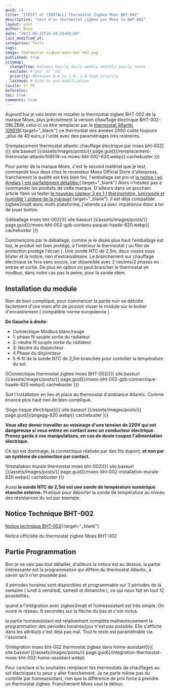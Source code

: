 ```yaml
---
guid: 14
title: "[TEST] et [INSTALL] Thermostat Zigbee Moes BHT-002"
description: "test d'un thermostat zigbee par Moes le BHT-002"
layout: post
author: Nico
date: "2021-08-12T16:34:23+02:00"
last_modified_at:
categories: Tests
tags:
image: thermostat-zigbee-moes-bht-002.png
published: true
sitemap:
  changefreq: #always hourly daily weekly monthly yearly never
  exclude: #'yes' or 'no'
  priority: #between 0.0 to 1.0, 1.0 high priority
  lastmod: # date to end modification
locale: fr_FR
beforetoc:
toc: true
comments: true
---
```

Aujourd'hui je vais tester et installer le thermostat zigbee BHT-002 de la marque Moes, plus précisément la version chauffage électrique BHT-002-GBLZBW, celui-ci va être remplacer par le [thermostat Atlantic 109519](https://www.rexel.fr/frx/Cat%C3%A9gorie/Chauffage-%C3%A9lectrique-climatisation-ventilation/Chauffage-domestique/C%C3%A2ble-chauffant/Plancher-Chauffant-Domocable---Thermostat-digital/ATL109519/p/62427465){:target="_blank"} ce thermostat des années 2000 coûte toujours _plus de 40 euro_s l'unité avec des paramétrages très restreints.

![remplacement thermostat atlantic chauffage électrique par moes bht-002]({{ site.baseurl }}/assets/images/posts/{{ page.guid}}/remplacement-thermostat-atlantic109519-vs-moes-bht-002-820.webp{{ cachebuster }})

Pour parler de la marque Moes, c'est le second matériel que je test, commandé tous deux chez le revendeur Moes Official Store d'aliexpress, franchement la qualité est très bien fini, l'emballage est pro et [la notice ( en Anglais ) est parfaitement détaillée.](https://drive.google.com/file/d/13ArYq5bkG5xbnuoVv76iHq4Rb2fCYrG5/view?usp=sharing){:target="_blank"} Alors n'hésitez pas à commander les produits de cette marque. D'ailleurs dans un prochain article Yann va tester [le nouveau capteur 3 en 1 ( thermomètre, luminosité et humidité ) zigbee de la marque](https://fr.aliexpress.com/item/1005002522611717.html?spm=a2g0o.productlist.0.0.47147798UjVhU9&algo_pvid=760ce515-952e-453c-bdc1-465c7c3542f7&algo_exp_id=760ce515-952e-453c-bdc1-465c7c3542f7-41){:target="_blank"}. Il est déjà compatible zigbee2mqtt donc multi-plateforme, j'attends ça avec impatience donc à toi de jouer tonton.

![déballage moes bht-002]({{ site.baseurl }}/assets/images/posts/{{ page.guid}}/moes-bht-002-gzb-contenu-paquet-haade-820.webp{{ cachebuster }})

Commençons par le déballage, comme je le disais plus haut l'emballage est top, le produit est bien protégé, à l'intérieur le thermostat ( un film de protection protège l'écran ). Une sonde NTC de 2,5m, deux visses sous blister et la notice, rien d'extraordinaire. Le branchement sur chauffage électrique se fera sans soucis, car disponible avec 2 neutres/2 phases en entrée et sortie. De plus en option on peut brancher le thermostat en modbus, dans notre cas pas la peine, pour la sonde idem.

## Installation du module

Rien de bien compliqué, pour commencer la partie noir se déboîte facilement d'une main afin de pouvoir visser le module sur le boitier d'encastrement ( compatible norme européenne ).

**De Gauche à droite:**

- Connectique Modbus blanc/rouge
- 1: phase fil souple sortie du radiateur
- 2: neutre fil souple sortie du radiateur
- 3: Neutre du disjoncteur
- 4 Phase du disjoncteur
- 5-6 fil de la sonde NTC de 2,5m branchée pour contrôler la température du sol.

![Connectique thermostat zigbee moes BHT-002]({{ site.baseurl }}/assets/images/posts/{{ page.guid}}/moes-bht-002-gzb-connectique-haade-820.webp{{ cachebuster }})

Suit l'installation en lieu et place au thermostat d'ambiance Atlantic. Comme énoncé plus haut rien de bien compliqué.

![logo risque électrique]({{ site.baseurl }}/assets/images/posts/{{ page.guid}}/pngegg-820.webp{{ cachebuster }})

**Vous allez devoir travailler au voisinage d'une tension de 220V qui est dangereuse si vous entrez en contact avec un conducteur électrique.** **Prenez garde à vos manipulations, en cas de doute coupez l'alimentation électrique.**

Ce qui est dommage, la connectique réalisée par des fils dupont, **et non par un système de connection par contact.**

![Installation murale thermostat moes bht-002]({{ site.baseurl }}/assets/images/posts/{{ page.guid}}/moes-bht-002-installation-murale-820.webp{{ cachebuster }})

Aussi **la sonde NTC de 2,5m est une sonde de température numérique étanche externe.** Pratique pour déporter la sonde de température au niveau des résistances du sol par exemple.

## Notice Technique BHT-002

[Notice technique BHT-002](https://drive.google.com/file/d/13ArYq5bkG5xbnuoVv76iHq4Rb2fCYrG5/view?usp=sharing){:target="_blank"}

Notice officielle du thermostat zigbee Moes BHT-002

## Partie Programmation

Bon je ne vais pas tout détailler, d'ailleurs la notice est au dessus, la partie intéressante est la programmation qui diffère du thermostat Atlantic, à savoir qu'il n'en possède pas.

4 périodes horaires sont disponibles et programmable sur 3 périodes de la semaine ( lundi à vendredi, samedi et dimanche ), ce qui nous fait en tout 12 possibilités.

quand à l'intégration avec zigbee2mqtt et homeassistant est très simple. On ouvre le réseau, 8 secondes sur la flèche du bas et c'est inclus.

la partie homeassistant est relativement complète malheureusement la programmation des périodes horaires/jour n'est pas possible. Elle s'affiche dans les attributs c'est déjà pas mal. Tout le reste est paramétrable via l'assistant.

![Intégration moes bht-002 thermostat zigbee dans home-assistant]({{ site.baseurl }}/assets/images/posts/{{ page.guid}}/integration-thermostat-moes-bht-002-home-assistant.webp)

Pour conclure si tu souhaites remplacer tes thermostats de chauffages au sol électriques tu peux y aller franchement. Je ne parle même pas du contrôle par homeassistant, rien que la différence de prix force à prendre un thermostat zigbee. Franchement Moes vaut le détour.
